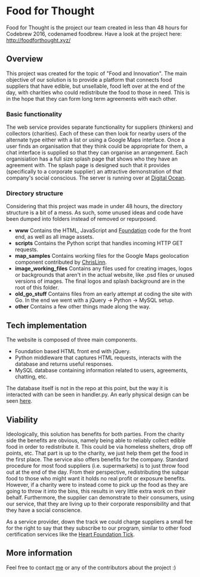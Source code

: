 # Food for Thought
Food for Thought is the project our team created in less than 48 hours for Codebrew 2016, codenamed foodbrew.
Have a look at the project here: http://foodforthought.xyz/

## Overview
This project was created for the topic of "Food and Innovation".
The main objective of our solution is to provide a platform that connects food suppliers that have edible, but unsellable, food left over at the end of the day, with charities who could redistribute the food to those in need.
This is in the hope that they can form long term agreements with each other.

### Basic functionality
The web service provides separate functionality for suppliers (thinkers) and collectors (charities). Each of these can then look for nearby users of the alternate type either with a list or using a Google Maps interface.
Once a user finds an organisation that they think could be appropriate for them, a chat interface is supplied so that they can organise an arrangement.
Each organisiation has a full size splash page that shows who they have an agreement with.
The splash page is designed such that it provides (specifically to a corporate supplier) an attractive demonstration of that company's social conscious.
The server is running over at [Digital Ocean](https://digitalocean.com).

### Directory structure
Considering that this project was made in under 48 hours, the directory structure is a bit of a mess. As such, some unused ideas and code have been dumped into folders instead of removed or repurposed.

- **www** Contains the HTML, JavaScript and [Foundation](http://foundation.zurb.com/) code for the front end, as well as all image assets.
- **scripts** Contains the Python script that handles incoming HTTP GET requests.
- **map_samples** Contains working files for the Google Maps geolocation component contributed by [ChrisLinn](https://github.com/ChrisLinn).
- **image_working_files** Contains any files used for creating images, logos or
backgrounds that aren't in the actual website, like .psd files or unused versions
of images. The final logos and splash background are in the root of this folder.
- **old_go_stuff** Contains files from an early attempt at coding the site with Go. In the end we went with a jQuery -> Python -> MySQL setup.
- **other** Contains a few other things made along the way.

## Tech implementation
The website is composed of three main components.

- Foundation based HTML front end with jQuery.
- Python middleware that captures HTML requests, interacts with the database and returns useful responses.
- MySQL database containing information related to users, agreements, chatting, etc.

The database itself is not in the repo at this point, but the way it is interacted with can be seen in handler.py.
An early physical design can be seen [here](https://www.dropbox.com/s/ew08qykyukjhhqb/early_database_physical_design.jpg?dl=0).

## Viability
Ideologically, this solution has benefits for both parties.
From the charity side the benefits are obvious, namely being able to reliably collect edible food in order to redistribute it. This could be via homeless shelters, drop off points, etc. That part is up to the charity, we just help them get the food in the first place.
The service also offers benefits for the company. Standard procedure for most food suppliers (i.e. supermarkets) is to just throw food out at the end of the day.
From their perspective, redistributing the subpar food to those who might want it holds no real profit or exposure benefits.
However, if a charity were to instead come to pick up the food as they are going to throw it into the bins, this results in very little extra work on their behalf.
Furthermore, the supplier can demonstrate to their consumers, using our service, that they are living up to their corporate responsibility and that they have a social conscience.

As a service provider, down the track we could charge suppliers a small fee for the right to say that they subscribe to our program, similar to other food certification services like the [Heart Foundation Tick](http://heartfoundation.org.au/healthy-eating/heart-foundation-tick).

## More information
Feel free to contact [me](https://github.com/banool) or any of the contributors about the project :)
